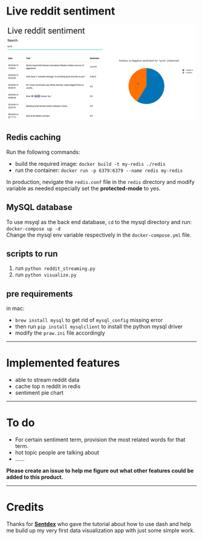 # Live reddit sentiment
![](first-prototype.png)

## Redis caching
Run the following commands:
- build the required image: `docker build -t my-redis ./redis`
- run the container: `docker run -p 6379:6379 --name redis my-redis`

In production, nevigate the `redis.conf` file in the `redis` directory and modify variable as needed especially set the **protected-mode** to yes.

## MySQL database
To use msyql as the back end database, `cd` to the mysql directory and run:  
`docker-compose up -d`  
Change the mysql env variable respectively in the `docker-compose.yml` file.

## scripts to run
1. run `python reddit_streaming.py` 
2. run `python visualize.py`

## pre requirements
in mac:
- `brew install mysql` to get rid of `mysql_config` missing error
- then run `pip install mysqlclient` to install the python mysql driver
- modify the `praw.ini` file accordingly

___
# Implemented features
- able to stream reddit data
- cache top n reddit in redis
- sentiment pie chart

___
# To do
- For certain sentiment term, provision the most related words for that term.
- hot topic people are talking about
- ......

**Please create an issue to help me figure out what other features could be added to this product.**
___
# Credits
Thanks for [**Sentdex**](https://github.com/Sentdex) who gave the tutorial about how to use dash and help me build up my very first data visualization app with just some simple work.
